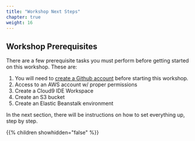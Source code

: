 ```yaml
---
title: "Workshop Next Steps"
chapter: true
weight: 16
---
```


## Workshop Prerequisites

There are a few prerequisite tasks you must perform before getting started on this workshop. These are:

1. You will need to [create a Github account](https://www.google.com/url?sa=t&rct=j&q=&esrc=s&source=web&cd=&cad=rja&uact=8&ved=2ahUKEwjT7Ke_2cXwAhVvUt8KHUncDMYQFjAAegQIAxAD&url=https%3A%2F%2Fgithub.com%2Fjoin&usg=AOvVaw0H9TK-nu7JfXaoNeNMgJEk) before starting this workshop.
1. Access to an AWS account w/ proper permissions
1. Create a Cloud9 IDE Workspace
1. Create an S3 bucket
1. Create an Elastic Beanstalk environment

In the next section, there will be instructions on how to set everything up, step by step.

{{% children showhidden="false" %}}